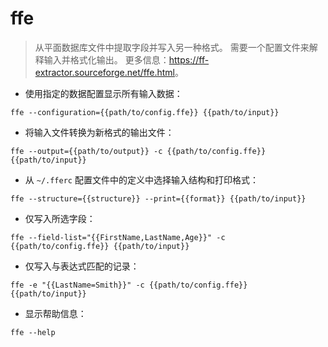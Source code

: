# ffe

> 从平面数据库文件中提取字段并写入另一种格式。
> 需要一个配置文件来解释输入并格式化输出。
> 更多信息：<https://ff-extractor.sourceforge.net/ffe.html>。

- 使用指定的数据配置显示所有输入数据：

`ffe --configuration={{path/to/config.ffe}} {{path/to/input}}`

- 将输入文件转换为新格式的输出文件：

`ffe --output={{path/to/output}} -c {{path/to/config.ffe}} {{path/to/input}}`

- 从 `~/.fferc` 配置文件中的定义中选择输入结构和打印格式：

`ffe --structure={{structure}} --print={{format}} {{path/to/input}}`

- 仅写入所选字段：

`ffe --field-list="{{FirstName,LastName,Age}}" -c {{path/to/config.ffe}} {{path/to/input}}`

- 仅写入与表达式匹配的记录：

`ffe -e "{{LastName=Smith}}" -c {{path/to/config.ffe}} {{path/to/input}}`

- 显示帮助信息：

`ffe --help`